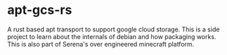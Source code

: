 # apt-gcs-rs

A rust based apt transport to support google cloud storage. This is a side project to learn about the internals of 
debian and how packaging works. This is also part of Serena's over engineered minecraft platform.  